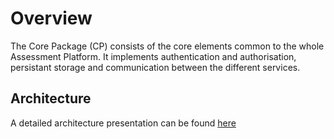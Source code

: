 # Overview
The Core Package (CP) consists of the core elements common to the whole Assessment Platform. It implements authentication and authorisation, persistant storage and communication between the different services.

## Architecture
A detailed architecture presentation can be found [here](/Core-Package-\(CP\)/AWS-Infrastructure)